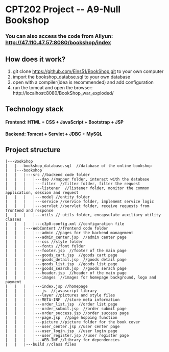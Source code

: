 # CPT202 Project -- A9-Null Bookshop
### You can also access the code from Aliyun: http://47.110.47.57:8080/bookshop/index

## How does it work?
1. git clone https://github.com/Eins51/BookShop.git to your own computer
2. import the bookshop_databse.sql to your own database
3. open with a compiler(idea is recommended) and add configuration
4. run the tomcat and open the browser: http://localhost:8080/BookShop_war_exploded/

## Technology stack
#### Frontend: HTML + CSS + JavaScript + Bootstrap + JSP
#### Backend: Tomcat + Servlet + JDBC + MySQL

## Project structure
```
|---BookShop
|   |---bookshop_database.sql  //database of the online bookshop
|   |---bookshop
|   |   |---src //backend code folder
|   |   |   |---dao //mapper folder, interact with the database
|   |   |   |---filter  //filter folder, filter the request
|   |   |   |---listener  //listener folder, monitor the common application, session and request
|   |   |   |---model //entity folder
|   |   |   |---service //service folder, implememt service logic 
|   |   |   |---servlet //servlet folder, receive requests from frontend and response
|   |   |   |---utils // utils folder, encapsulate auxiliary utility classes
|   |   |   |---c3p0-config.xml //configuration file
|   |   |---WebContent //frontend code folder
|   |   |   |---admin //pages for the backend management
|   |   |   |---admin_center.jsp  //admin center page
|   |   |   |---css //style folder
|   |   |   |---fonts //font folder
|   |   |   |---footer.jsp  //footer of the main page
|   |   |   |---goods_cart.jsp  //goods cart page
|   |   |   |---goods_detail.jsp  //goods detail page
|   |   |   |---goods_list.jsp  //goods list page
|   |   |   |---goods_search.jsp  //goods serach page
|   |   |   |---header.jsp  //header of the main page
|   |   |   |---images  //images for homepage background, logo and payment
|   |   |   |---index.jsp //homepage
|   |   |   |---js  //javascript library
|   |   |   |---layer //pictures and style files
|   |   |   |---META-INF  //store meta information
|   |   |   |---order_list.jsp  //order list page
|   |   |   |---order_submit.jsp  //order submit page
|   |   |   |---order_success.jsp //order success page
|   |   |   |---page.jsp  //page hopping function
|   |   |   |---picture //picture folder for the book cover
|   |   |   |---user_center.jsp //user center page
|   |   |   |---user_login.jsp  //user login page
|   |   |   |---user_register.jsp //user register page
|   |   |   |---WEB-INF //library for dependencies
|   |   |---build //class files
```
